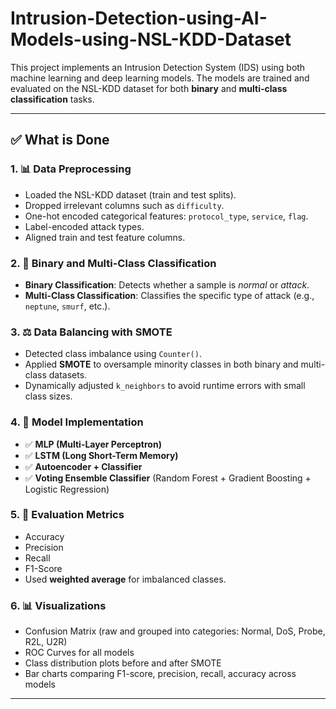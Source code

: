 # Intrusion-Detection-using-AI-Models-using-NSL-KDD-Dataset


This project implements an Intrusion Detection System (IDS) using both machine learning and deep learning models. The models are trained and evaluated on the NSL-KDD dataset for both **binary** and **multi-class classification** tasks.

---

## ✅ What is Done

### 1. 📊 Data Preprocessing
- Loaded the NSL-KDD dataset (train and test splits).
- Dropped irrelevant columns such as `difficulty`.
- One-hot encoded categorical features: `protocol_type`, `service`, `flag`.
- Label-encoded attack types.
- Aligned train and test feature columns.

### 2. 🔄 Binary and Multi-Class Classification
- **Binary Classification**: Detects whether a sample is *normal* or *attack*.
- **Multi-Class Classification**: Classifies the specific type of attack (e.g., `neptune`, `smurf`, etc.).

### 3. ⚖️ Data Balancing with SMOTE
- Detected class imbalance using `Counter()`.
- Applied **SMOTE** to oversample minority classes in both binary and multi-class datasets.
- Dynamically adjusted `k_neighbors` to avoid runtime errors with small class sizes.

### 4. 🤖 Model Implementation
- ✅ **MLP (Multi-Layer Perceptron)**
- ✅ **LSTM (Long Short-Term Memory)**
- ✅ **Autoencoder + Classifier**
- ✅ **Voting Ensemble Classifier** (Random Forest + Gradient Boosting + Logistic Regression)

### 5. 📐 Evaluation Metrics
- Accuracy
- Precision
- Recall
- F1-Score
- Used **weighted average** for imbalanced classes.

### 6. 📊 Visualizations
- Confusion Matrix (raw and grouped into categories: Normal, DoS, Probe, R2L, U2R)
- ROC Curves for all models
- Class distribution plots before and after SMOTE
- Bar charts comparing F1-score, precision, recall, accuracy across models

---

